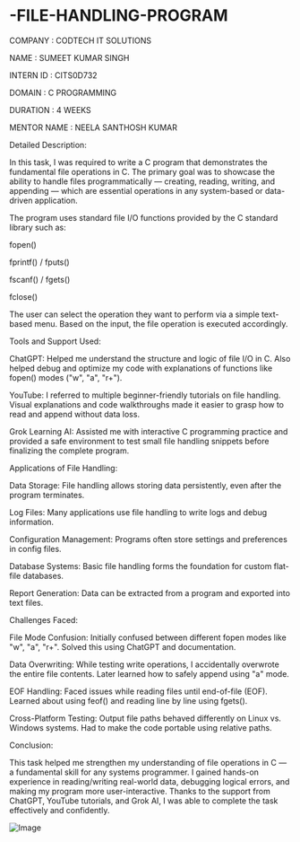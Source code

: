 # -FILE-HANDLING-PROGRAM
COMPANY : CODTECH IT SOLUTIONS

NAME : SUMEET KUMAR SINGH

INTERN ID : CITS0D732

DOMAIN : C PROGRAMMING

DURATION : 4 WEEKS

MENTOR NAME : NEELA SANTHOSH KUMAR

Detailed Description:

In this task, I was required to write a C program that demonstrates the fundamental file operations in C. The primary goal was to showcase the ability to handle files programmatically — creating, reading, writing, and appending — which are essential operations in any system-based or data-driven application.

The program uses standard file I/O functions provided by the C standard library such as:

fopen()

fprintf() / fputs()

fscanf() / fgets()

fclose()


The user can select the operation they want to perform via a simple text-based menu. Based on the input, the file operation is executed accordingly.



Tools and Support Used:

ChatGPT: Helped me understand the structure and logic of file I/O in C. Also helped debug and optimize my code with explanations of functions like fopen() modes ("w", "a", "r+").

YouTube: I referred to multiple beginner-friendly tutorials on file handling. Visual explanations and code walkthroughs made it easier to grasp how to read and append without data loss.

Grok Learning AI: Assisted me with interactive C programming practice and provided a safe environment to test small file handling snippets before finalizing the complete program.



Applications of File Handling:

Data Storage: File handling allows storing data persistently, even after the program terminates.

Log Files: Many applications use file handling to write logs and debug information.

Configuration Management: Programs often store settings and preferences in config files.

Database Systems: Basic file handling forms the foundation for custom flat-file databases.

Report Generation: Data can be extracted from a program and exported into text files.


Challenges Faced:

File Mode Confusion: Initially confused between different fopen modes like "w", "a", "r+". Solved this using ChatGPT and documentation.

Data Overwriting: While testing write operations, I accidentally overwrote the entire file contents. Later learned how to safely append using "a" mode.

EOF Handling: Faced issues while reading files until end-of-file (EOF). Learned about using feof() and reading line by line using fgets().

Cross-Platform Testing: Output file paths behaved differently on Linux vs. Windows systems. Had to make the code portable using relative paths.


Conclusion:

This task helped me strengthen my understanding of file operations in C — a fundamental skill for any systems programmer. I gained hands-on experience in reading/writing real-world data, debugging logical errors, and making my program more user-interactive. Thanks to the support from ChatGPT, YouTube tutorials, and Grok AI, I was able to complete the task effectively and confidently.

![Image](https://github.com/user-attachments/assets/cdbe41d1-5d46-457f-a988-9b5b82d046ba)
